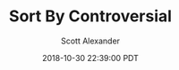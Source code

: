 ---
layout: podcast
title: "Sort By Controversial"
author: Scott Alexander
description: https://slatestarcodex.com/2018/10/30/sort-by-controversial/
date: 2018-10-30 22:39:00 PDT
length: 5964969
duration: 1491
guid: sort-by-controversial
---